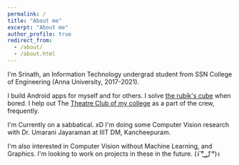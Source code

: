 ```yaml
---
permalink: /
title: "About me"
excerpt: "About me"
author_profile: true
redirect_from: 
  - /about/
  - /about.html
---
```


I'm Srinath, an Information Technology undergrad student from SSN College of Engineering (Anna University, 2017-2021).

I build Android apps for myself and for others.
I solve [the rubik's cube](https://www.worldcubeassociation.org/persons/2015SRIN10) when bored.
I help out The [Theatre Club of my college](https://www.instagram.com/ssnlightsoutplease) as a part of the crew, frequently.

I'm Currently on a sabbatical. xD
I'm doing some Computer Vision research with Dr. Umarani Jayaraman at IIIT DM, Kancheepuram. 

I'm also interested in Computer Vision without Machine Learning, and Graphics. 
I'm looking to work on projects in these in the future. (ง ͠° ͟ل͜ ͡°)ง
